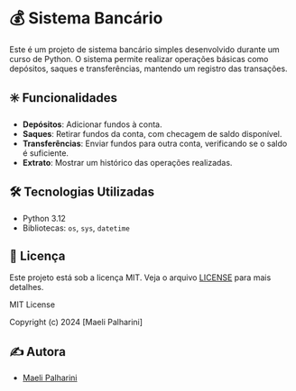 # 💰 Sistema Bancário 

Este é um projeto de sistema bancário simples desenvolvido durante um curso de Python. O sistema permite realizar operações básicas como depósitos, saques e transferências, mantendo um registro das transações.

## ✳️ Funcionalidades

- **Depósitos**: Adicionar fundos à conta.
- **Saques**: Retirar fundos da conta, com checagem de saldo disponível.
- **Transferências**: Enviar fundos para outra conta, verificando se o saldo é suficiente.
- **Extrato**: Mostrar um histórico das operações realizadas.

## 🛠️ Tecnologias Utilizadas

- Python 3.12
- Bibliotecas: `os`, `sys`, `datetime`

## 📄 Licença

Este projeto está sob a licença MIT. Veja o arquivo [LICENSE](LICENSE) para mais detalhes.

MIT License

Copyright (c) 2024 [Maeli Palharini]

## ✍️ Autora

- [Maeli Palharini](https://github.com/maelipalharini)





